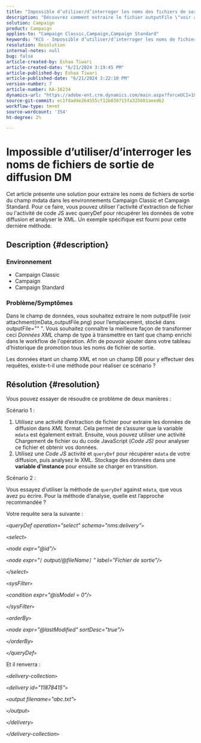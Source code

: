 ```yaml
---
title: "Impossible d’utiliser/d’interroger les noms des fichiers de sortie de diffusion DM"
description: "Découvrez comment extraire le fichier outputFile \"voir attachment(mData_outputFile.png) for location\" du champ mdata."
solution: Campaign
product: Campaign
applies-to: "Campaign Classic,Campaign,Campaign Standard"
keywords: "KCS - Impossible d’utiliser/d’interroger les noms de fichiers de sortie de diffusion DM"
resolution: Resolution
internal-notes: null
bug: false
article-created-by: Eshaa Tiwari
article-created-date: "6/21/2024 3:19:45 PM"
article-published-by: Eshaa Tiwari
article-published-date: "6/21/2024 3:22:10 PM"
version-number: 7
article-number: KA-16234
dynamics-url: "https://adobe-ent.crm.dynamics.com/main.aspx?forceUCI=1&pagetype=entityrecord&etn=knowledgearticle&id=57dde6af-e12f-ef11-840a-6045bd029b18"
source-git-commit: ec1fdad4e264555cf12b030715fa325681aeed62
workflow-type: tm+mt
source-wordcount: '354'
ht-degree: 2%

---
```


# Impossible d’utiliser/d’interroger les noms de fichiers de sortie de diffusion DM


Cet article présente une solution pour extraire les noms de fichiers de sortie du champ mdata dans les environnements Campaign Classic et Campaign Standard. Pour ce faire, vous pouvez utiliser l&#39;activité d&#39;extraction de fichier ou l&#39;activité de code JS avec queryDef pour récupérer les données de votre diffusion et analyser le XML. Un exemple spécifique est fourni pour cette dernière méthode.

## Description {#description}


### Environnement

- Campaign Classic
- Campaign
- Campaign Standard


### Problème/Symptômes

Dans le champ de données, vous souhaitez extraire le nom outputFile (voir attachment(mData_outputFile.png) pour l’emplacement, stocké dans outputFile=&quot;&quot; &quot;. Vous souhaitez connaître la meilleure façon de transformer ceci *Données XML* champ de type à transmettre en tant que champ enrichi dans le workflow de l&#39;opération. Afin de pouvoir ajouter dans votre tableau d’historique de promotion tous les noms de fichier de sortie.

Les données étant un champ XML et non un champ DB pour y effectuer des requêtes, existe-t-il une méthode pour réaliser ce scénario ?




## Résolution {#resolution}


Vous pouvez essayer de résoudre ce problème de deux manières :

Scénario 1 :

1. Utilisez une activité d’extraction de fichier pour extraire les données de diffusion dans *XML* format. Cela permet de s’assurer que la variable `mdata` est également extrait. Ensuite, vous pouvez utiliser une activité Chargement de fichier ou du code JavaScript (*Code JS)* pour analyser ce fichier et obtenir vos données.
2. Utilisez une *Code JS* activité et `queryDef` pour récupérer `mdata` de votre diffusion, puis analysez le XML. Stockage des données dans une <b>variable d&#39;instance</b> pour ensuite se charger en transition.


Scénario 2 :

Vous essayez d’utiliser la méthode de `queryDef` against `mdata`, que vous avez pu écrire. Pour la méthode d’analyse, quelle est l’approche recommandée ?

Votre requête sera la suivante :

*`<`queryDef operation=&quot;select&quot; schema=&quot;nms:delivery&quot;`>`*

*`<`select`>`*

*`<`node expr=&quot;@id&quot;/`>`*

*`<`node expr=&quot;`[` output/@fileName`]` &quot; label=&quot;Fichier de sortie&quot;/`>`*

*`<`/select`>`*

*`<`sysFilter`>`*

*`<`condition expr=&quot;@isModel = 0&quot;/`>`*

*`<`/sysFilter`>`*

*`<`orderBy`>`*

*`<`node expr=&quot;@lastModified&quot; sortDesc=&quot;true&quot;/`>`*

*`<`/orderBy`>`*

*`<`/queryDef`>`*



Et il renverra :

*`<`delivery-collection`>`*

*`<`delivery id=&quot;11878415&quot;`>`*

*`<`output filename=&quot;abc.txt&quot;`>`*

*`<`/output`>`*

*`<`/delivery`>`*

*`<`/delivery-collection`>`*
